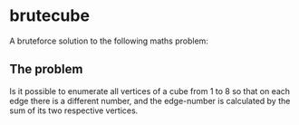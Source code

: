 # brutecube
A bruteforce solution to the following maths problem:

## The problem
Is it possible to enumerate all vertices of a cube from 1 to 8 so that on each edge there is a different number, and the edge-number is calculated by the sum of its two respective vertices.

